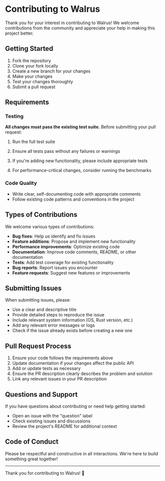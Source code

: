 # Contributing to Walrus

Thank you for your interest in contributing to Walrus! We welcome contributions from the community and appreciate your help in making this project better.

## Getting Started

1. Fork the repository
2. Clone your fork locally
3. Create a new branch for your changes
4. Make your changes
5. Test your changes thoroughly
6. Submit a pull request

## Requirements

### Testing

**All changes must pass the existing test suite.** Before submitting your pull request:

1. Run the full test suite

2. Ensure all tests pass without any failures or warnings

3. If you're adding new functionality, please include appropriate tests

4. For performance-critical changes, consider running the benchmarks

### Code Quality

- Write clear, self-documenting code with appropriate comments
- Follow existing code patterns and conventions in the project

## Types of Contributions

We welcome various types of contributions:

- **Bug fixes**: Help us identify and fix issues
- **Feature additions**: Propose and implement new functionality
- **Performance improvements**: Optimize existing code
- **Documentation**: Improve code comments, README, or other documentation
- **Tests**: Add test coverage for existing functionality
- **Bug reports**: Report issues you encounter
- **Feature requests**: Suggest new features or improvements

## Submitting Issues

When submitting issues, please:

- Use a clear and descriptive title
- Provide detailed steps to reproduce the issue
- Include relevant system information (OS, Rust version, etc.)
- Add any relevant error messages or logs
- Check if the issue already exists before creating a new one

## Pull Request Process

1. Ensure your code follows the requirements above
2. Update documentation if your changes affect the public API
3. Add or update tests as necessary
4. Ensure the PR description clearly describes the problem and solution
5. Link any relevant issues in your PR description

## Questions and Support

If you have questions about contributing or need help getting started:

- Open an issue with the "question" label
- Check existing issues and discussions
- Review the project's README for additional context

## Code of Conduct

Please be respectful and constructive in all interactions. We're here to build something great together!

---

Thank you for contributing to Walrus! 🦭




